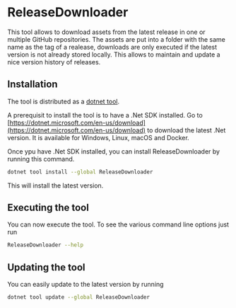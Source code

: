 ﻿# ReleaseDownloader

This tool allows to download assets from the latest release in one or multiple GitHub repositories. 
The assets are put into a folder with the same name as the tag of a realease, downloads are only executed if the latest version is not already stored locally. 
This allows to maintain and update a nice version history of releases.

## Installation
The tool is distributed as a [dotnet tool](https://docs.microsoft.com/en-us/dotnet/core/tools/global-tools). 

A prerequisit to install the tool is to have a .Net SDK installed. 
Go to [https://dotnet.microsoft.com/en-us/download](https://dotnet.microsoft.com/en-us/download) to download the latest .Net version.
It is available for Windows, Linux, macOS and Docker.

Once ypu have .Net SDK installed, you can install ReleaseDownloader by running this command.

```bash
dotnet tool install --global ReleaseDownloader
```

This will install the latest version.

## Executing the tool
You can now execute the tool.
To see the various command line options just run 
```bash
ReleaseDownloader --help
```

## Updating the tool
You can easily update to the latest version by running
```bash
dotnet tool update --global ReleaseDownloader
```

